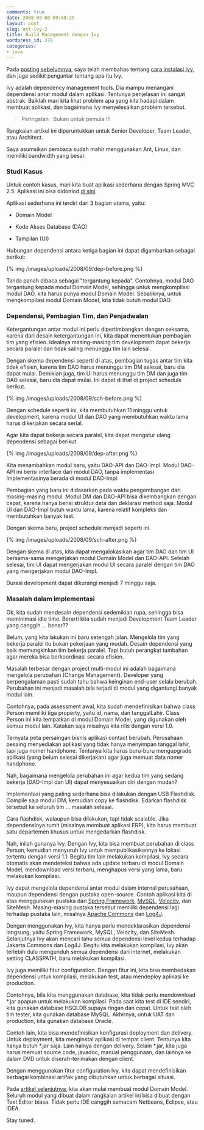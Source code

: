 ```yaml
---
comments: true
date: 2008-09-08 09:48:29
layout: post
slug: ant-ivy-2
title: Build Management dengan Ivy
wordpress_id: 370
categories:
- java
---
```


Pada [posting sebelumnya](http://endy.artivisi.com/blog/java/ant-ivy-1), saya telah membahas tentang [cara instalasi Ivy](http://endy.artivisi.com/blog/java/ant-ivy-1), dan juga sedikit pengantar tentang apa itu Ivy. 

Ivy adalah dependency management tools. Dia mampu menangani dependensi antar modul dalam aplikasi. Tentunya penjelasan ini sangat abstrak. Baiklah mari kita lihat problem apa yang kita hadapi dalam membuat aplikasi, dan bagaimana Ivy menyelesaikan problem tersebut. 



> Peringatan : Bukan untuk pemula !!!  

Rangkaian artikel ini diperuntukkan untuk Senior Developer, Team Leader, atau Architect.   

Saya asumsikan pembaca sudah mahir menggunakan Ant, Linux, dan memiliki bandwidth yang besar.  








### Studi Kasus



Untuk contoh kasus, mari kita buat aplikasi sederhana dengan Spring MVC 2.5. Aplikasi ini bisa didonlod [di sini](http://code.google.com/p/hello-spring-25). 

Aplikasi sederhana ini terdiri dari 3 bagian utama, yaitu: 



	
  * Domain Model

	
  * Kode Akses Database (DAO)

	
  * Tampilan (UI)



Hubungan dependensi antara ketiga bagian ini dapat digambarkan sebagai berikut: 

{% img /images/uploads/2008/09/dep-before.png  %}

Tanda panah dibaca sebagai "tergantung kepada". Contohnya, modul DAO tergantung kepada modul Domain Model, sehingga untuk mengkompilasi modul DAO, kita harus punya modul Domain Model. Sebaliknya, untuk mengkompilasi modul Domain Model, kita tidak butuh modul DAO. 



### Dependensi, Pembagian Tim, dan Penjadwalan



Ketergantungan antar modul ini perlu dipertimbangkan dengan seksama, karena dari desain ketergantungan ini, kita dapat menentukan pembagian tim yang efisien. Idealnya masing-masing tim development dapat bekerja secara paralel dan tidak saling menunggu tim lain selesai. 

Dengan skema dependensi seperti di atas, pembagian tugas antar tim kita tidak efisien, karena tim DAO harus menunggu tim DM selesai, baru dia dapat mulai. Demikian juga, tim UI harus menunggu tim DM dan juga tim DAO selesai, baru dia dapat mulai. Ini dapat dilihat di project schedule berikut.

{% img /images/uploads/2008/09/sch-before.png  %}

Dengan schedule seperti ini, kita membutuhkan 11 minggu untuk development, karena modul UI dan DAO yang membutuhkan waktu lama harus dikerjakan secara serial.

Agar kita dapat bekerja secara paralel, kita dapat mengatur ulang dependensi sebagai berikut. 

{% img /images/uploads/2008/09/dep-after.png  %}

Kita menambahkan modul baru, yaitu DAO-API dan DAO-Impl. Modul DAO-API ini berisi interface dari modul DAO, tanpa implementasi. Implementasinya berada di modul DAO-Impl.

Pembagian yang baru ini didasarkan pada waktu pengembangan dari masing-masing modul. Modul DM dan DAO-API bisa dikembangkan dengan cepat, karena hanya berisi struktur data dan deklarasi method saja. Modul UI dan DAO-Impl butuh waktu lama, karena relatif kompleks dan membutuhkan banyak test. 

Dengan skema baru, project schedule menjadi seperti ini. 

{% img /images/uploads/2008/09/sch-after.png  %}

Dengan skema di atas, kita dapat mengalokasikan agar tim DAO dan tim UI bersama-sama mengerjakan modul Domain Model dan DAO-API. Setelah selesai, tim UI dapat mengerjakan modul UI secara paralel dengan tim DAO yang mengerjakan modul DAO-Impl. 

Durasi development dapat dikurangi menjadi 7 minggu saja.



### Masalah dalam implementasi



Ok, kita sudah mendesain dependensi sedemikian rupa, sehingga bisa meminimasi idle time. Berarti kita sudah menjadi Development Team Leader yang canggih ... benar??

Belum, yang kita lakukan ini baru setengah jalan. Mengelola tim yang bekerja paralel itu bukan pekerjaan yang mudah. Desain dependensi yang baik memungkinkan tim bekerja paralel. Tapi butuh perangkat tambahan agar mereka bisa berkoordinasi secara efisien. 

Masalah terbesar dengan project multi-modul ini adalah bagaimana mengelola perubahan (Change Management). Developer yang berpengalaman pasti sudah tahu bahwa keinginan end-user selalu berubah. Perubahan ini menjadi masalah bila terjadi di modul yang digantungi banyak modul lain. 

Contohnya, pada assessment awal, kita sudah mendefinisikan bahwa class Person memiliki tiga property, yaitu id, nama, dan tanggalLahir. Class Person ini kita tempatkan di modul Domain Model, yang digunakan oleh semua modul lain. Katakan saja misalnya kita rilis dengan versi 1.0. 

Ternyata peta persaingan bisnis aplikasi contact berubah. Perusahaan pesaing menyediakan aplikasi yang tidak hanya menyimpan tanggal lahir, tapi juga nomer handphone. Tentunya kita harus buru-buru mengupgrade aplikasi (yang belum selesai dikerjakan) agar juga memuat data nomer handphone. 

Nah, bagaimana mengelola perubahan ini agar kedua tim yang sedang bekerja (DAO-Impl dan UI) dapat menyesuaikan diri dengan mudah?

Implementasi yang paling sederhana bisa dilakukan dengan USB Flashdisk. Compile saja modul DM, kemudian copy ke flashdisk. Edarkan flashdisk tersebut ke seluruh tim ... masalah selesai. 

Cara flashdisk, walaupun bisa dilakukan, tapi tidak scalable. Jika dependensinya rumit (misalnya membuat aplikasi ERP), kita harus membuat satu departemen khusus untuk mengedarkan flashdisk.

Nah, inilah gunanya Ivy. Dengan Ivy, kita bisa membuat perubahan di class Person, kemudian menyuruh Ivy untuk mempublikasikannya ke lokasi tertentu dengan versi 1.1. Begitu tim lain melakukan kompilasi, Ivy secara otomatis akan mendeteksi bahwa ada update terbaru di modul Domain Model, mendownload versi terbaru, menghapus versi yang lama, baru melakukan kompilasi.

Ivy dapat mengelola dependensi antar modul dalam internal perusahaan, maupun dependensi dengan pustaka open-source. Contoh aplikasi kita di atas menggunakan pustaka dari [Spring Framework](http://www.springframework.org), [MySQL](http://www.mysql.org), [Velocity](http://velocity.apache.org), dan SiteMesh. Masing-masing pustaka tersebut memiliki dependensi lagi terhadap pustaka lain, misalnya [Apache Commons](http://commons.apache.org) dan [Log4J](http://logging.apache.org/log4j).

Dengan menggunakan Ivy, kita hanya perlu mendeklarasikan dependensi langsung, yaitu Spring Framework, MySQL, Velocity, dan SiteMesh. Selanjutnya Ivy akan mencari tahu semua dependensi level kedua terhadap Jakarta Commons dan Log4J. Begitu kita melakukan kompilasi, Ivy akan terlebih dulu mengunduh semua dependensi dari internet, melakukan setting CLASSPATH, baru melakukan kompilasi. 

Ivy juga memiliki fitur configuration. Dengan fitur ini, kita bisa membedakan dependensi untuk kompilasi, melakukan test, atau mendeploy aplikasi ke production. 

Contohnya, bila kita menggunakan database, kita tidak perlu mendownload *.jar apapun untuk melakukan kompilasi. Pada saat kita test di IDE sendiri, kita gunakan database HSQLDB supaya ringan dan cepat. Untuk test oleh tim tester, kita gunakan database MySQL. Akhirnya, untuk UAT dan production, kita gunakan database Oracle. 

Contoh lain, kita bisa mendefinisikan konfigurasi deployment dan delivery. Untuk deployment, kita menginstal aplikasi di tempat client. Tentunya kita hanya butuh *.jar saja. Lain halnya dengan delivery. Selain *.jar, kita juga harus memuat source code, javadoc, manual penggunaan, dan lainnya ke dalam DVD untuk diserah-terimakan dengan client. 

Dengan menggunakan fitur configuration Ivy, kita dapat mendefinisikan berbagai kombinasi artifak yang dibutuhkan untuk berbagai situasi.

Pada [artikel selanjutnya](http://endy.artivisi.com/blog/java/ant-ivy-3/), kita akan mulai membuat modul Domain Model. Seluruh modul yang dibuat dalam rangkaian artikel ini bisa dibuat dengan Text Editor biasa. Tidak perlu IDE canggih semacam Netbeans, Eclipse, atau IDEA. 

Stay tuned.
